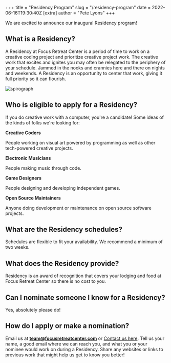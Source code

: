 +++
title = "Residency Program"
slug = "/residency-program"
date = 2022-06-16T19:30:40Z
[extra]
author = "Pete Lyons"
+++

We are excited to announce our inaugural Residency program!

## What is a Residency?

A Residency at Focus Retreat Center is a period of time to work on a creative coding project and prioritize creative project work. The creative work that excites and ignites you may often be relegated to the periphery of your schedule. Jammed in the nooks and crannies here and there on nights and weekends. A Residency is an opportunity to center that work, giving it full priority so it can flourish.

![spirograph](/blog/spirograph.jpg)

## Who is eligible to apply for a Residency?

If you do creative work with a computer, you're a candidate! Some ideas of the kinds of folks we're looking for:

**Creative Coders**

People working on visual art powered by programming as well as other tech-powered creative projects.

**Electronic Musicians**

People making music through code.

**Game Designers**

People designing and developing independent games.

**Open Source Maintainers**

Anyone doing development or maintenance on open source software projects.

## What are the Residency schedules?

Schedules are flexible to fit your availability. We recommend a minimum of two weeks.

## What does the Residency provide?

Residency is an award of recognition that covers your lodging and food at Focus Retreat Center so there is no cost to you.

## Can I nominate someone I know for a Residency?

Yes, absolutely please do!

## How do I apply or make a nomination?

Email us at **team@focusretreatcenter.com** or <a  href="https://us14.list-manage.com/contact-form?u=a54483dfc73731ced2ff35a04&form_id=33ffae0ec11579cdc44c4f30cb839689">Contact us here</a>. Tell us your name, a good email where we can reach you, and what you or your nominee would work on during a Residency. Share any websites or links to previous work that might help us get to know you better!

